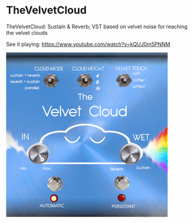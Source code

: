 # TheVelvetCloud
TheVelvetCloud: Sustain & Reverb; VST based on velvet noise for reaching the velvet clouds


See it playing:
https://www.youtube.com/watch?v=kQUJ0m5PNNM


![VelvetCloudUIrainbow](VelvetCloudUIrainbow.png)
